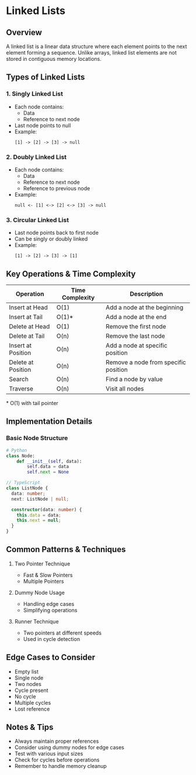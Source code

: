 # Linked Lists

## Overview

A linked list is a linear data structure where each element points to the next element forming a sequence. Unlike arrays, linked list elements are not stored in contiguous memory locations.

## Types of Linked Lists

### 1. Singly Linked List

- Each node contains:
  - Data
  - Reference to next node
- Last node points to null
- Example:
  ```
  [1] -> [2] -> [3] -> null
  ```

### 2. Doubly Linked List

- Each node contains:
  - Data
  - Reference to next node
  - Reference to previous node
- Example:
  ```
  null <- [1] <-> [2] <-> [3] -> null
  ```

### 3. Circular Linked List

- Last node points back to first node
- Can be singly or doubly linked
- Example:
  ```
  [1] -> [2] -> [3] -> [1]
  ```

## Key Operations & Time Complexity

| Operation          | Time Complexity | Description                          |
| ------------------ | --------------- | ------------------------------------ |
| Insert at Head     | O(1)            | Add a node at the beginning          |
| Insert at Tail     | O(1)\*          | Add a node at the end                |
| Delete at Head     | O(1)            | Remove the first node                |
| Delete at Tail     | O(n)            | Remove the last node                 |
| Insert at Position | O(n)            | Add a node at specific position      |
| Delete at Position | O(n)            | Remove a node from specific position |
| Search             | O(n)            | Find a node by value                 |
| Traverse           | O(n)            | Visit all nodes                      |

\* O(1) with tail pointer

## Implementation Details

### Basic Node Structure

```python
# Python
class Node:
    def __init__(self, data):
        self.data = data
        self.next = None
```

```typescript
// TypeScript
class ListNode {
  data: number;
  next: ListNode | null;

  constructor(data: number) {
    this.data = data;
    this.next = null;
  }
}
```

## Common Patterns & Techniques

1. Two Pointer Technique
   - Fast & Slow Pointers
   - Multiple Pointers
2. Dummy Node Usage

   - Handling edge cases
   - Simplifying operations

3. Runner Technique
   - Two pointers at different speeds
   - Used in cycle detection

## Edge Cases to Consider

- Empty list
- Single node
- Two nodes
- Cycle present
- No cycle
- Multiple cycles
- Lost reference

## Notes & Tips

- Always maintain proper references
- Consider using dummy nodes for edge cases
- Test with various input sizes
- Check for cycles before operations
- Remember to handle memory cleanup
